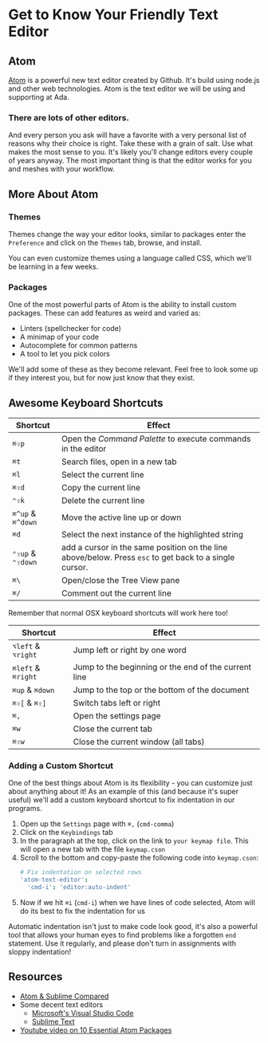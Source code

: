 # Get to Know Your Friendly Text Editor

## Atom
[Atom](https://atom.io/) is a powerful new text editor created by Github. It's build using node.js and other web technologies.  Atom is the text editor we will be using and supporting at Ada.

### There are lots of other editors.
And every person you ask will have a favorite with a very personal list of reasons why their choice is right. Take these with a grain of salt. Use what makes the most sense to you. It's likely you'll change editors every couple of years anyway.  The most important thing is that the editor works for you and meshes with your workflow.

## More About Atom

### Themes
Themes change the way your editor looks, similar to packages
enter the `Preference` and click on the `Themes` tab, browse, and install.

You can even customize themes using a language called CSS, which we'll be learning in a few weeks.

### Packages

One of the most powerful parts of Atom is the ability to install custom packages. These can add features as weird and varied as:

- Linters (spellchecker for code)
- A minimap of your code
- Autocomplete for common patterns
- A tool to let you pick colors

We'll add some of these as they become relevant. Feel free to look some up if they interest you, but for now just know that they exist.

## Awesome Keyboard Shortcuts

Shortcut | Effect
---      | ---
`⌘⇧p`    | Open the _Command Palette_ to execute commands in the editor
`⌘t`     | Search files, open in a new tab
`⌘l`     | Select the current line
`⌘⇧d`    | Copy the current line
`⌃⇧k`    | Delete the current line
`⌘^up` & `⌘^down` | Move the active line up or down
`⌘d`     | Select the next instance of the highlighted string
`⌃⇧up` & `⌃⇧down` | add a cursor in the same position on the line above/below. Press `esc` to get back to a single cursor.
`⌘\`     | Open/close the Tree View pane
`⌘/`     | Comment out the current line

Remember that normal OSX keyboard shortcuts will work here too!

Shortcut | Effect
---      | ---
`⌥left` & `⌥right` | Jump left or right by one word
`⌘left` & `⌘right` | Jump to the beginning or the end of the current line
`⌘up` & `⌘down` | Jump to the top or the bottom of the document
`⌘⇧[` & `⌘⇧]` | Switch tabs left or right
`⌘,`     | Open the settings page
`⌘w`     | Close the current tab
`⌘⇧w`    | Close the current window (all tabs)

### Adding a Custom Shortcut

One of the best things about Atom is its flexibility - you can customize just about anything about it! As an example of this (and because it's super useful) we'll add a custom keyboard shortcut to fix indentation in our programs.

1. Open up the `Settings` page with `⌘,` (`cmd-comma`)
1. Click on the `Keybindings` tab
1. In the paragraph at the top, click on the link to `your keymap file`. This will open a new tab with the file `keymap.cson`
1. Scroll to the bottom and copy-paste the following code into `keymap.cson`:
    ```cson
    # Fix indentation on selected rows
    'atom-text-editor':
      'cmd-i': 'editor:auto-indent'
    ```
1. Now if we hit `⌘i` (`cmd-i`) when we have lines of code selected, Atom will do its best to fix the indentation for us

Automatic indentation isn't just to make code look good, it's also a powerful tool that allows your human eyes to find problems like a forgotten `end` statement. Use it regularly, and please don't turn in assignments with sloppy indentation!

## Resources
-  [Atom & Sublime Compared](https://www.codementor.io/mattgoldspink/best-text-editor-atom-sublime-vim-visual-studio-code-du10872i7)
- Some decent text editors
  - [Microsoft's Visual Studio Code](https://code.visualstudio.com/)
  - [Sublime Text](https://www.sublimetext.com/)
-  [Youtube video on 10 Essential Atom Packages](https://www.youtube.com/watch?v=aiXNKHKWlmY)
